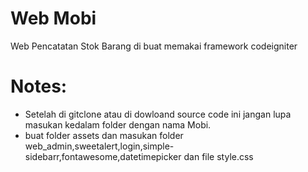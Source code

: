 # Web Mobi

Web Pencatatan Stok Barang di buat memakai framework codeigniter


# Notes:
- Setelah di gitclone atau di dowloand source code ini jangan lupa masukan kedalam folder dengan nama Mobi.
- buat folder assets dan masukan folder web_admin,sweetalert,login,simple-sidebarr,fontawesome,datetimepicker dan file style.css
